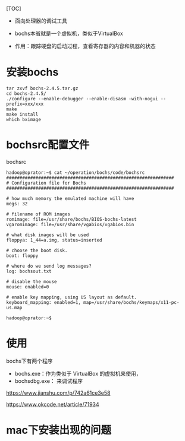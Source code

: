 [TOC]

* 面向处理器的调试工具

* bochs本省就是一个虚拟机，类似于VirtualBox

* 作用：跟踪硬盘的启动过程，查看寄存器的内容和机器的状态



# 安装bochs


```shell
tar zxvf bochs-2.4.5.tar.gz 
cd bochs-2.4.5/
./configure --enable-debugger --enable-disasm -with-nogui --prefix=xxx/xxx
make
make install
which bximage 

```



# bochsrc配置文件

bochsrc

```shell
hadoop@oprator:~$ cat ~/operation/bochs/code/bochsrc
###############################################################
# Configuration file for Bochs
###############################################################

# how much memory the emulated machine will have
megs: 32

# filename of ROM images
romimage: file=/usr/share/bochs/BIOS-bochs-latest
vgaromimage: file=/usr/share/vgabios/vgabios.bin

# what disk images will be used
floppya: 1_44=a.img, status=inserted

# choose the boot disk.
boot: floppy

# where do we send log messages?
log: bochsout.txt

# disable the mouse
mouse: enabled=0

# enable key mapping, using US layout as default.
keyboard_mapping: enabled=1, map=/usr/share/bochs/keymaps/x11-pc-us.map

hadoop@oprator:~$ 

```



# 使用

bochs下有两个程序

*  bochs.exe：作为类似于 VirtualBox 的虚拟机来使用，
* bochsdbg.exe： 来调试程序



https://www.jianshu.com/p/742a61ce3e58



https://www.okcode.net/article/71934

# mac下安装出现的问题


